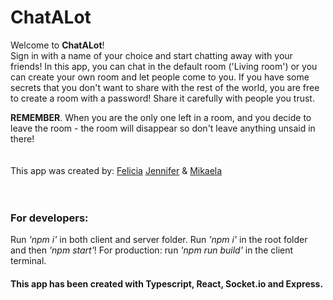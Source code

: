 # ChatALot

Welcome to <b>ChatALot</b>! <br>
Sign in with a name of your choice and start chatting away with your friends!
In this app, you can chat in the default room ('Living room') or you can 
create your own room and let people come to you. If you have some secrets that 
you don't want to share with the rest of the world, you are free to create a room 
with a password! Share it carefully with people you trust. 

<b>REMEMBER</b>. When you are the only one left in a room, and you decide to leave the room - the room will disappear so don't leave anything unsaid in there!
<br>
<br>
<br>
This app was created by:
[Felicia](https://github.com/feliciavonbraun)
[Jennifer](https://github.com/JenniferTendell)
&
[Mikaela](https://github.com/MikaelaAnd)
<br>
<br>
<br>
### For developers: 
Run <i>'npm i'</i> in both client and server folder. Run <i>'npm i'</i> in the root folder and then <i>'npm start'</i>!
For production: run <i>'npm run build'</i> in the client terminal. 


#### This app has been created with Typescript, React, Socket.io and Express.
